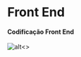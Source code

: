 # Front End
**Codificação Front End**
<br>
<br>
![alt](https://media4.giphy.com/media/v1.Y2lkPTc5MGI3NjExMmU0cWlnOW5saGwzODU3N2x1MGZpNGl0aDdzZHBhbzd4MTJveTM3MSZlcD12MV9pbnRlcm5hbF9naWZfYnlfaWQmY3Q9Zw/4qX2yrDCQSys9Y1hOT/giphy.gif)<>